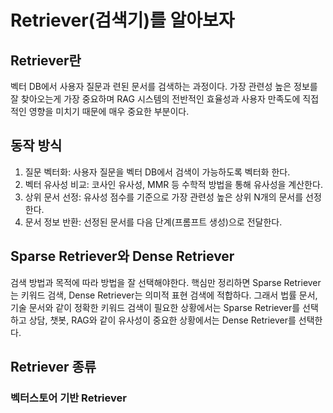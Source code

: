 # Retriever(검색기)를 알아보자

## Retriever란

벡터 DB에서 사용자 질문과 련된 문서를 검색하는 과정이다. 가장 관련성 높은 정보를 잘 찾아오는게 가장 중요하며 RAG 시스템의 전반적인 효율성과 사용자 만족도에 직접적인 영향을 미치기 때문에 매우 중요한 부분이다.

## 동작 방식

1. 질문 벡터화: 사용자 질문을 벡터 DB에서 검색이 가능하도록 벡터화 한다.
2. 벡터 유사성 비교: 코사인 유사성, MMR 등 수학적 방법을 통해 유사성을 계산한다.
3. 상위 문서 선정: 유사성 점수를 기준으로 가장 관련성 높은 상위 N개의 문서를 선정한다.
4. 문서 정보 반환: 선정된 문서를 다음 단계(프롬프트 생성)으로 전달한다.

## Sparse Retriever와 Dense Retriever

검색 방법과 목적에 따라 방법을 잘 선택해야한다. 핵심만 정리하면 Sparse Retriever는 키워드 검색, Dense Retriever는 의미적 표현 검색에 적합하다. 그래서 법률 문서, 기술 문서와 같이 정확한 키워드 검색이 필요한 상황에서는 Sparse Retriever를 선택하고 상담, 챗봇, RAG와 같이 유사성이 중요한 상황에서는 Dense Retriever를 선택한다.

## Retriever 종류

### 벡터스토어 기반 Retriever
